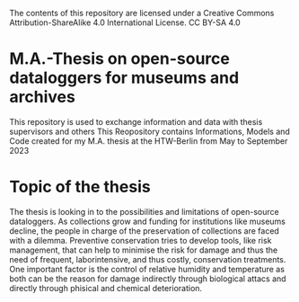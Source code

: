 
The contents of this repository are licensed under a Creative Commons Attribution-ShareAlike 4.0 International License.
CC BY-SA 4.0

M.A.-Thesis on open-source dataloggers for museums and archives
===
This repository is used to exchange information and data with thesis supervisors and others
This Reopository contains Informations, Models and Code created for my M.A. thesis at the HTW-Berlin from May to September 2023 

# Topic of the thesis
The thesis is looking in to the possibilities and limitations of open-source dataloggers. As collections grow and funding for institutions like museums decline, the people in charge of the preservation of collections are faced with a dilemma. Preventive conservation tries to develop tools, like risk management, that can help to minimise the risk for damage and thus the need of frequent, laborintensive, and thus costly, conservation treatments. One important factor is the control of relative humidity and temperature as both can be the reason for damage indirectly through biological attacs and directly through phisical and chemical deterioration.
